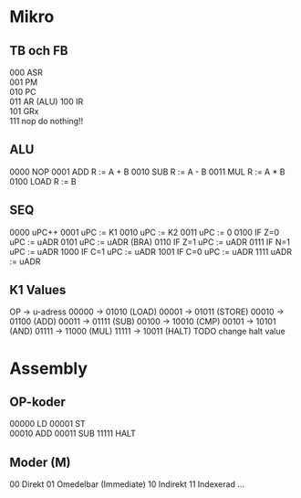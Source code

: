 # Mikro
## TB och FB
000  ASR  
001  PM   
010  PC   
011  AR (ALU)
100  IR   
101  GRx  
111  nop do nothing!!
## ALU
0000  NOP 
0001  ADD   R := A + B
0010  SUB   R := A - B
0011  MUL   R := A * B
0100  LOAD  R := B
## SEQ
0000  uPC++
0001  uPC := K1
0010  uPC := K2
0011  uPC := 0
0100  IF Z=0 uPC := uADR
0101  uPC := uADR (BRA)
0110  IF Z=1 uPC := uADR
0111  IF N=1 uPC := uADR
1000  IF C=1 uPC := uADR
1001  IF C=0 uPC := uADR
1111  uADR := uADR

## K1 Values
OP    -> u-adress
00000 -> 01010 (LOAD)
00001 -> 01011 (STORE)
00010 -> 01100 (ADD)
00011 -> 01111 (SUB)
00100 -> 10010 (CMP)
00101 -> 10101 (AND)
01111 -> 11000 (MUL)
11111 -> 10011 (HALT)  TODO change halt value

# Assembly 
## OP-koder
00000 LD
00001 ST  
00010 ADD
00011 SUB
11111 HALT

## Moder (M)
00 Direkt
01 Omedelbar (Immediate)
10 Indirekt
11 Indexerad
...

